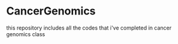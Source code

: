 # CancerGenomics

this repository includes all the codes that i've completed in cancer genomics class
